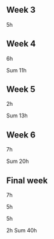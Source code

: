 ## Week 3


5h

## Week 4

6h

Sum 11h

## Week 5

2h

Sum 13h

## Week 6

7h

Sum 20h

## Final week

7h

5h

5h

2h
Sum 40h
